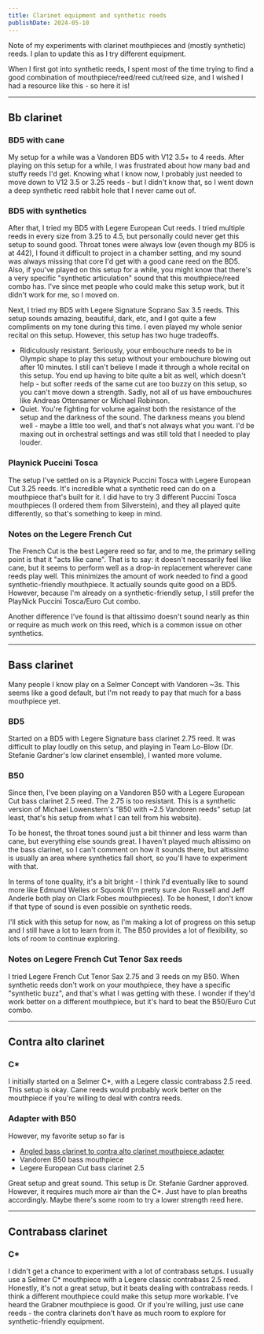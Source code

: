 ```yaml
---
title: Clarinet equipment and synthetic reeds
publishDate: 2024-05-10
---
```


Note of my experiments with clarinet mouthpieces and (mostly synthetic) reeds. I
plan to update this as I try different equipment.

When I first got into synthetic reeds, I spent most of the time trying to find a
good combination of mouthpiece/reed/reed cut/reed size, and I wished I had a
resource like this - so here it is!

---

## Bb clarinet

### BD5 with cane

My setup for a while was a Vandoren BD5 with V12 3.5+ to 4 reeds. After playing
on this setup for a while, I was frustrated about how many bad and stuffy reeds
I'd get. Knowing what I know now, I probably just needed to move down to V12 3.5
or 3.25 reeds - but I didn't know that, so I went down a deep synthetic reed
rabbit hole that I never came out of.

### BD5 with synthetics

After that, I tried my BD5 with Legere European Cut reeds. I tried multiple
reeds in every size from 3.25 to 4.5, but personally could never get this setup
to sound good. Throat tones were always low (even though my BD5 is at 442), I
found it difficult to project in a chamber setting, and my sound was always
missing that core I'd get with a good cane reed on the BD5. Also, if you've
played on this setup for a while, you might know that there's a very specific
"synthetic articulation" sound that this mouthpiece/reed combo has. I've since
met people who could make this setup work, but it didn't work for me, so I moved
on.

Next, I tried my BD5 with Legere Signature Soprano Sax 3.5 reeds. This setup
sounds amazing, beautiful, dark, etc, and I got quite a few compliments on my
tone during this time. I even played my whole senior recital on this setup.
However, this setup has two huge tradeoffs.
- Ridiculously resistant. Seriously, your embouchure needs to be in Olympic
  shape to play this setup without your embouchure blowing out after 10 minutes.
  I still can't believe I made it through a whole recital on this setup. You end
  up having to bite quite a bit as well, which doesn't help - but softer reeds
  of the same cut are too buzzy on this setup, so you can't move down a
  strength. Sadly, not all of us have embouchures like Andreas Ottensamer or
  Michael Robinson.
- Quiet. You're fighting for volume against both the resistance of the setup and
  the darkness of the sound. The darkness means you blend well - maybe a little
  too well, and that's not always what you want. I'd be maxing out in orchestral
  settings and was still told that I needed to play louder.

### Playnick Puccini Tosca

The setup I've settled on is a Playnick Puccini Tosca with Legere European Cut
3.25 reeds. It's incredible what a synthetic reed can do on a mouthpiece that's
built for it. I did have to try 3 different Puccini Tosca mouthpieces (I ordered
them from Silverstein), and they all played quite differently, so that's
something to keep in mind.

### Notes on the Legere French Cut

The French Cut is the best Legere reed so far, and to me, the primary selling
point is that it "acts like cane". That is to say: it doesn't necessarily feel
like cane, but it seems to perform well as a drop-in replacement wherever cane
reeds play well. This minimizes the amount of work needed to find a good
synthetic-friendly mouthpiece. It actually sounds quite good on a BD5. However,
because I'm already on a synthetic-friendly setup, I still prefer the PlayNick
Puccini Tosca/Euro Cut combo.

Another difference I've found is that altissimo doesn't sound nearly as thin or
require as much work on this reed, which is a common issue on other synthetics.

---

## Bass clarinet

Many people I know play on a Selmer Concept with Vandoren ~3s. This seems like a
good default, but I'm not ready to pay that much for a bass mouthpiece yet.

### BD5

Started on a BD5 with Legere Signature bass clarinet 2.75 reed. It was difficult
to play loudly on this setup, and playing in Team Lo-Blow (Dr. Stefanie
Gardner's low clarinet ensemble), I wanted more volume.

### B50

Since then, I've been playing on a Vandoren B50 with a Legere European Cut bass
clarinet 2.5 reed. The 2.75 is too resistant. This is a synthetic version of
Michael Lowenstern's "B50 with ~2.5 Vandoren reeds" setup (at least, that's his
setup from what I can tell from his website).

To be honest, the throat tones sound just a bit thinner and less warm than cane,
but everything else sounds great. I haven't played much altissimo on the bass
clarinet, so I can't comment on how it sounds there, but altissimo is usually an
area where synthetics fall short, so you'll have to experiment with that.

In terms of tone quality, it's a bit bright - I think I'd eventually like to
sound more like Edmund Welles or Squonk (I'm pretty sure Jon Russell and Jeff
Anderle both play on Clark Fobes mouthpieces). To be honest, I don't know if
that type of sound is even possible on synthetic reeds.

I'll stick with this setup for now, as I'm making a lot of progress on this
setup and I still have a lot to learn from it. The B50 provides a lot of
flexibility, so lots of room to continue exploring.

### Notes on Legere French Cut Tenor Sax reeds

I tried Legere French Cut Tenor Sax 2.75 and 3 reeds on my B50. When synthetic
reeds don't work on your mouthpiece, they have a specific "synthetic buzz", and
that's what I was getting with these. I wonder if they'd work better on a
different mouthpiece, but it's hard to beat the B50/Euro Cut combo.

---

## Contra alto clarinet

### C*

I initially started on a Selmer C*, with a Legere classic contrabass 2.5 reed.
This setup is okay. Cane reeds would probably work better on the mouthpiece if
you're willing to deal with contra reeds.

### Adapter with B50

However, my favorite setup so far is
- [Angled bass clarinet to contra alto clarinet mouthpiece
  adapter](https://jdwoodwind.com/shop/p/contra-adapter)
- Vandoren B50 bass mouthpiece
- Legere European Cut bass clarinet 2.5

Great setup and great sound. This setup is Dr. Stefanie Gardner approved.
However, it requires much more air than the C*. Just have to plan breaths
accordingly. Maybe there's some room to try a lower strength reed here.

---

## Contrabass clarinet

### C*

I didn't get a chance to experiment with a lot of contrabass setups. I usually
use a Selmer C* mouthpiece with a Legere classic contrabass 2.5 reed. Honestly,
it's not a great setup, but it beats dealing with contrabass reeds. I think a
different mouthpiece could make this setup more workable. I've heard the Grabner
mouthpiece is good. Or if you're willing, just use cane reeds - the contra
clarinets don't have as much room to explore for synthetic-friendly equipment.
